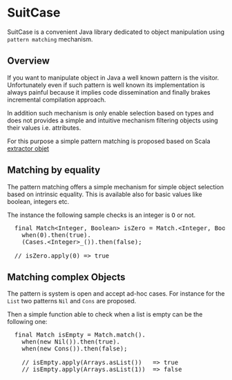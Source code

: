SuitCase
========

SuitCase is a convenient Java library dedicated to object manipulation using `pattern matching` mechanism.

Overview
--------

If you want to manipulate object in Java a well known pattern is the visitor. Unfortunately even if
such pattern is well known its implementation is always painful because it implies code dissemination
and finally brakes incremental compilation approach.

In addition such mechanism is only enable selection based on types and does not provides a simple and
intuitive mechanism filtering objects using their values i.e. attributes.

For this purpose a simple pattern matching is proposed based on Scala [extractor objet](http://www.scala-lang.org/node/112) 

Matching by equality
-------

The pattern matching offers a simple mechanism for simple object selection based on intrinsic equality.
This is available also for basic values like boolean, integers etc.

The instance the following sample checks is an integer is <tt>O</tt> or not. 

<pre>
  final Match&lt;Integer, Boolean> isZero = Match.&lt;Integer, Boolean>match().
    when(0).then(true).
    (Cases.&lt;Integer>_()).then(false);
    
  // isZero.apply(0) => true 
</pre>

Matching complex Objects 
-------

The pattern is system is open and accept ad-hoc cases. For instance for the `List` two patterns `Nil` 
and `Cons` are proposed.

Then a simple function able to check when a list is empty can be the following one:

<pre>
  final Match<List, Boolean> isEmpty = Match.<List, Boolean>match().
    when(new Nil()).then(true).
    when(new Cons()).then(false);

    // isEmpty.apply(Arrays.asList())   => true
    // isEmpty.apply(Arrays.asList(1))  => false
</pre>



